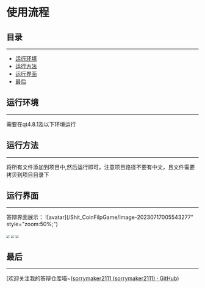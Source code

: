 

# 使用流程

## 目录

---

- [运行环境](#运行环境)
- [运行方法](#运行方法)
- [运行界面](#运行界面)
- [最后](#最后)









## 运行环境

---



需要在qt4.8.1及以下环境运行

## 运行方法

---



将所有文件添加到项目中,然后运行即可，注意项目路径不要有中文，且文件需要拷贝到项目目录下

## 运行界面

---



答辩界面展示：
![avatar](/Shit_CoinFilpGame/image-20230717005543277" style="zoom:50%;")


<img src="Shit_CoinFilpGame/image-20230717005543277" style="zoom:50%;" />

<img src="Shit_CoinFilpGame/image-20230717005601776" style="zoom:50%;" />

<img src="Shit_CoinFilpGame/image-20230717005617284" style="zoom:50%;" />

## 最后

---

[欢迎关注我的答辩仓库喵~([sorrymaker2111 (sorrymaker2111) · GitHub](https://github.com/sorrymaker2111))
